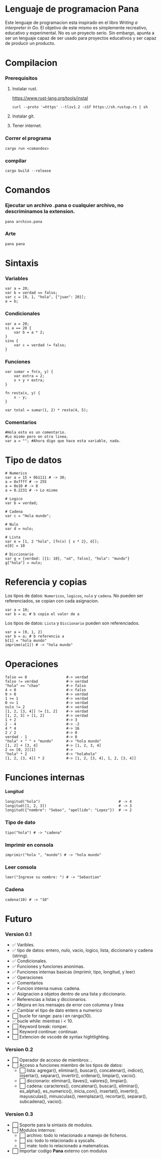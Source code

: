 # Lenguaje de programacion Pana
Este lenguaje de programacion esta inspirado en el libro *Writing a interpreter in Go*. El objetivo de este mismo es simplemente recreativo, educativo y experimental. No es un proyecto serio. Sin embargo, apunta a ser un lenguaje capaz de ser usado para proyectos educativos y ser capaz de producir un producto. 

# Compilacion
### Prerequisitos
1. Instalar rust.

    https://www.rust-lang.org/tools/instal

    ```curl --proto '=https' --tlsv1.2 -sSf https://sh.rustup.rs | sh```

2. Instalar git.
3. Tener internet.

### Correr el programa
```cargo run <comandos>```

### compilar
```cargo build --release```

# Comandos
### Ejecutar un archivo .pana o cualquier archivo, no descriminamos la extension.
```pana archivo.pana```

### Arte
```pana pana```

# Sintaxis
### Variables
```
var a = 20;
var b = verdad == falso;
var c = [0, 1, "hola", {"juan": 20}];
a = b;
```

### Condicionales
```
var a = 20;
si a == 20 {
    var b = a * 2;
}
sino {
    var c = verdad != falso;
}
```
### Funciones 
```
var sumar = fn(x, y) {
    var extra = 2;
    x + y + extra;
}

fn resta(x, y) {
    x - y;
}

var total = sumar(1, 2) * resta(4, 5);
```
### Comentarios
```
#Hola esto es un comentario.
#Lo mismo pero en otra linea.
var a = ""; #Ahora digo que hace esta variable, nada.
```
# Tipo de datos
```
# Numerico
var a = 15 + 0b1111 # -> 30;
a = 0xffff # -> 255
a = 0o10 # -> 8
a = 0.2231 # -> Lo mismo

# Logico
var b = verdad;

# Cadena
var c = "Hola mundo";

# Nulo
var d = nulo;

# Lista
var e = [1, 2 "hola", [fn(x) { x * 2}, d]];
e[0] = 10

# Diccionario
var g = {verdad: [{1: 10}, "xd", falso], "hola": "mundo"}
g["hola"] = nulo;
```
# Referencia y copias
Los tipos de datos: `Numericos`, `logicos`, `nulo` y `cadena`. No pueden ser referenciados, se copian con cada asignacion.
```
var a = 10;
var b = a; # b copia el valor de a
```
Los tipos de datos: `Lista` y `Diccionario` pueden son referenciados.
```
var a = [0, 1, 2]
var b = a; # b referencia a
b[1] = "hola mundo"
imprime(a[1]) # -> "hola mundo"

```

# Operaciones
```
falso == 0                  #-> verdad
falso != verdad             #-> verdad
"hola" == "chao"            #-> falso
4 < 0                       #-> falso
9 > 8                       #-> verdad
1 >= 1                      #-> verdad 
0 <= 1                      #-> verdad 
nulo != 2                   #-> verdad
[1, 2, [3, 4]] != [1, 2]    #-> verdad
[1, 2, 3] > [1, 2]          #-> verdad
1 + 2                       #-> 3
2 - 4                       #-> -2
4 * 4                       #-> 16
2 / 2                       #-> 0
verdad - 1                  #-> 0
"hola" + " " + "mundo"      #-> "hola mundo"
[1, 2] + [3, 4]             #-> [1, 2, 3, 4]
2 == [0, 2][1]              #-> 
"hola" * 2                  #-> "holahola"
[1, 2, [3, 4]] * 2          #-> [1, 2, [3, 4], 1, 2, [3, 4]]
```

# Funciones internas
#### Longitud
```
longitud("hola")                                    # -> 4
longitud([1, 2, 3])                                 # -> 3
longitud({"nombre": "Sebas", "apellido": "Lopez"})  # -> 2
```
### Tipo de dato
```
tipo("hola") # -> "cadena"
```
### Imprimir en consola
```
imprimir("hola ", "mundo") # -> "hola mundo"
```
### Leer consola
```
leer("Ingrese su nombre: ") # -> "Sebastian"
```
### Cadena
```
cadena(10) # -> "10"
```

# Futuro
### Version 0.1
- ✅ Varibles.
- ✅️ tipo de datos: entero, nulo, vacio, logico, lista, diccionario y cadena (string).
- ✅ Condicionales.
- ✅ Funciones y funciones anonimas.
- ✅ Funciones internas basicas (imprimir, tipo, longitud, y leer)
- ✅ Operaciones
- ️✅️ Comentarios
- ✅ ️️Funcion interna nueva: cadena.
- ✅ ️️Asignacion a objetos dentro de una lista y diccionario.
- ✅ ️️Referencias a listas y diccionarios.
- ✅️ Mejora en los mensajes de error con columna y linea
- ✅️ Cambiar el tipo de dato entero a numerico
- ⬜ bucle for range: para i en rango(10).
- ✅ bucle while: mientras i < 10.
- ⬜ Keyword break: romper.
- ⬜ Keyword continue: continuar.
- ⬜ Extencion de vscode de syntax hightlighting.

### Version 0.2
- ⬜ Operador de acceso de miembros: **.**
- ⬜ Acceso a funciones miembro de los tipos de datos:
    - ⬜ lista: agregar(), eliminar(), buscar(), concatenar(), indice(), insertar(), separar(), invertir(), ordenar(), limpiar(), vacio().
    - ⬜ diccionario: eliminar(), llaves(), valores(), limpiar().
    - ⬜ cadena: caracteres(), concatenar(), buscar(), eliminar(), es_alpha(), es_numerico(), inicia_con(), insertat(), invertir(), mayusculas(), minusculas(), reemplazar(), recortar(), separar(), subcadena(), vacio().

### Version 0.3
- ⬜ Soporte para la sintaxis de modulos.
- ⬜ Modulos internos:
    - ⬜ archivo: todo lo relacionado a manejo de ficheros.
    - ⬜ sis: todo lo relacionado a syscalls.
    - ⬜ mate: todo lo relacionado a matematicas.
- ⬜ Importar codigo **Pana** externo con modulos